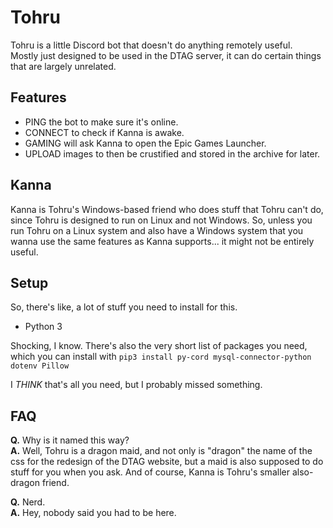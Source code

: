 # Tohru
Tohru is a little Discord bot that doesn't do anything remotely useful.  
Mostly just designed to be used in the DTAG server, it can do certain things that are largely unrelated.

## Features
  * PING the bot to make sure it's online.
  * CONNECT to check if Kanna is awake.
  * GAMING will ask Kanna to open the Epic Games Launcher.
  * UPLOAD images to then be crustified and stored in the archive for later.

## Kanna
Kanna is Tohru's Windows-based friend who does stuff that Tohru can't do, since Tohru is designed to run on Linux and not Windows.
So, unless you run Tohru on a Linux system and also have a Windows system that you wanna use the same features as Kanna supports... it might not be entirely useful.

## Setup
So, there's like, a lot of stuff you need to install for this.
  * Python 3

Shocking, I know. There's also the very short list of packages you need, which you can install with `pip3 install py-cord mysql-connector-python dotenv Pillow`

I *THINK* that's all you need, but I probably missed something.

## FAQ
**Q.** Why is it named this way?  
**A.** Well, Tohru is a dragon maid, and not only is "dragon" the name of the css for the redesign of the DTAG website, but a maid is also supposed to do stuff for you when you ask. And of course, Kanna is Tohru's smaller also-dragon friend.

**Q.** Nerd.  
**A.** Hey, nobody said you had to be here.

